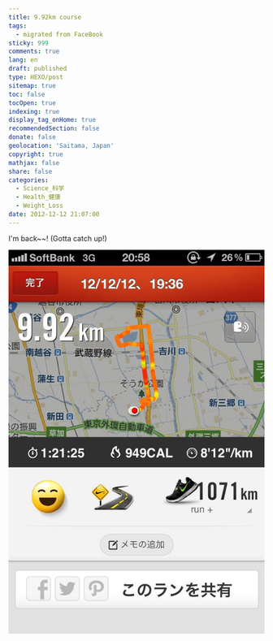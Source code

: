 ```yaml
---
title: 9.92km course
tags:
  - migrated from FaceBook
sticky: 999
comments: true
lang: en
draft: published
type: HEXO/post
sitemap: true
toc: false
tocOpen: true
indexing: true
display_tag_onHome: true
recommendedSection: false
donate: false
geolocation: 'Saitama, Japan'
copyright: true
mathjax: false
share: false
categories:
  - Science_科学
  - Health_健康
  - Weight_Loss
date: 2012-12-12 21:07:00
---
```

 I'm back~~! (Gotta catch up!)

 ![9.92 kilometer course](./9-92km-course/154598_389688991116975_1073611133_n_389688991116975.jpg)